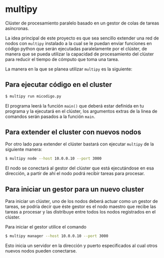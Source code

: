 # multipy

Clúster de procesamiento paralelo basado en un gestor de colas de tareas
asíncronas.

La idea principal de este proyecto es que sea sencillo extender una red de nodos
con `multipy` instalado a la cual se le puedan enviar funciones en código python
que serán ejecutadas paralelamente por el clúster, de manera que se pueda
utilizar la capacidad de procesamiento del clúster para reducir el tiempo de
cómputo que toma una tarea.

La manera en la que se planea utilizar `multipy` es la siguiente:

## Para ejecutar código en el cluster

```sh
$ multipy run micodigo.py
```

El programa leerá la función `main()` que deberá estar definida en tu programa y
la ejecutará en el clúster, los argumentos extras de la linea de comandos serán
pasados a la función `main`.

## Para extender el cluster con nuevos nodos

Por otro lado para extender el clúster bastará con ejecutar `multipy` de la
siguiente manera:

```sh
$ multipy node --host 10.0.0.10 --port 3000
```

El nodo se conectará al gestor del clúster que está ejecutándose en esa
dirección, a partir de ahí el nodo podrá recibir tareas para procesar.

## Para iniciar un gestor para un nuevo cluster

Para iniciar un clúster, uno de los nodos deberá actuar como un gestor de
tareas, se podría decir que éste gestor es el nodo maestro que recibe las tareas
a procesar y las distribuye entre todos los nodos registrados en el clúster.

Para iniciar el gestor utilice el comando

```sh
$ multipy manager --host 10.0.0.10 --port 3000
```

Esto inicia un servidor en la dirección y puerto especificados al cual otros
nuevos nodos pueden conectarse.
